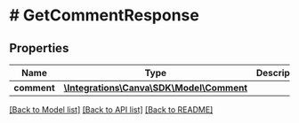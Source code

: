 # # GetCommentResponse

## Properties

Name | Type | Description | Notes
------------ | ------------- | ------------- | -------------
**comment** | [**\Integrations\Canva\SDK\Model\Comment**](Comment.md) |  |

[[Back to Model list]](../../README.md#models) [[Back to API list]](../../README.md#endpoints) [[Back to README]](../../README.md)
